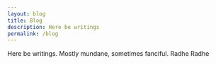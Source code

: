 ```yaml
---
layout: blog
title: Blog
description: Here be writings
permalink: /blog
---
```


Here be writings. Mostly mundane, sometimes fanciful.
Radhe Radhe